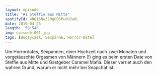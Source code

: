 ```yaml
---
layout: episode
title: "#1 Steffie aus Mitte"
spotifyId: 4NQ16Nw329gODSPudU2a6L
date: 2019-04-25
length: '59:54'
img: episode-001.jpg
tags: [Bootycall, Sexpanne, Horror-Date]
---
```

Um Horrordates, Sexpannen, einer Hochzeit nach zwei Monaten und vorgetäuschte Orgasmen von Männern (!) ging es beim ersten Date von Steffie aus Mitte und Gastgeber Caramel Mafia. Dieser verriet auch den wahren Grund, warum er nicht mehr bei Snapchat ist.